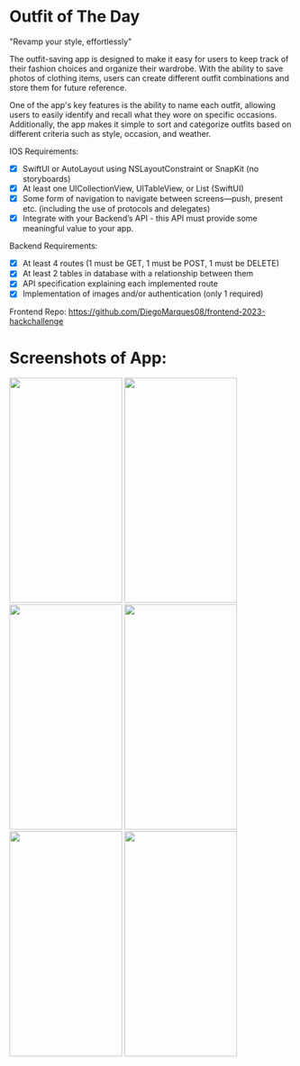 # Outfit of The Day

"Revamp your style, effortlessly"

The outfit-saving app is designed to make it easy for users to keep track of their fashion choices and organize their wardrobe. With the ability to save photos of clothing items, users can create different outfit combinations and store them for future reference.

One of the app's key features is the ability to name each outfit, allowing users to easily identify and recall what they wore on specific occasions. Additionally, the app makes it simple to sort and categorize outfits based on different criteria such as style, occasion, and weather.

IOS Requirements:
- [x] SwiftUI or AutoLayout using NSLayoutConstraint or SnapKit (no storyboards)
- [x] At least one UICollectionView, UITableView, or List (SwiftUI) 
- [x] Some form of navigation to navigate between screens—push, present etc. (including the use of protocols and delegates)
- [x] Integrate with your Backend’s API - this API must provide some meaningful value to your app.

Backend Requirements:
- [x] At least 4 routes (1 must be GET, 1 must be POST, 1 must be DELETE)
- [x] At least 2 tables in database with a relationship between them
- [x] API specification explaining each implemented route
- [x] Implementation of images and/or authentication (only 1 required)

Frontend Repo: https://github.com/DiegoMarques08/frontend-2023-hackchallenge

# Screenshots of App:

<img src="https://user-images.githubusercontent.com/126121531/236592778-b27b9fe4-4d69-4ef2-a5a6-f1403b038605.jpeg" width ="200" height="400">
<img src="https://user-images.githubusercontent.com/126121531/236592779-ef337bf0-1208-49ad-943c-9cbcc0fa5680.jpeg" width ="200" height="400">
<img src="https://user-images.githubusercontent.com/126121531/236592780-5da743b2-a46e-4e86-9bd4-98d5750c66db.jpeg" width ="200" height="400">
<img src="https://user-images.githubusercontent.com/126121531/236592781-57594c2b-ada2-4844-aba5-06b850c71e50.jpeg" width ="200" height="400">
<img src="https://user-images.githubusercontent.com/126121531/236592782-05907f9d-d466-4ab3-a261-aed5406bfc73.jpeg" width ="200" height="400">
<img src="https://user-images.githubusercontent.com/126121531/236592783-a6ba6607-e9c7-40e8-a588-6d37ad7edbcb.jpeg" width ="200" height="400">
